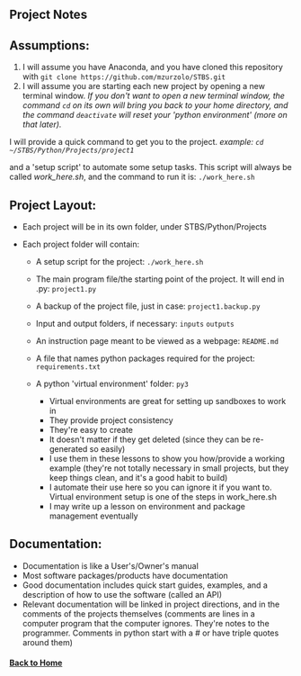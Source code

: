 ## Project Notes

## Assumptions:

1. I will assume you have Anaconda, and you have cloned this repository with `git clone https://github.com/mzurzolo/STBS.git`
2. I will assume you are starting each new project by opening a new terminal window. _If you don't want to open a new terminal window, the command `cd` on its own will bring you back to your home directory, and the command `deactivate` will reset your 'python environment' (more on that later)._

  I will provide a quick command to get you to the project. _example: `cd ~/STBS/Python/Projects/project1`_

  and a 'setup script' to automate some setup tasks. This script will always be called _work_here.sh_, and the command to run it is: `./work_here.sh`

## Project Layout:

- Each project will be in its own folder, under STBS/Python/Projects
- Each project folder will contain:

  - A setup script for the project: `./work_here.sh`
  - The main program file/the starting point of the project. It will end in .py: `project1.py`
  - A backup of the project file, just in case: `project1.backup.py`
  - Input and output folders, if necessary: `inputs` `outputs`
  - An instruction page meant to be viewed as a webpage: `README.md`
  - A file that names python packages required for the project: `requirements.txt`
  - A python 'virtual environment' folder: `py3`

    - Virtual environments are great for setting up sandboxes to work in
    - They provide project consistency
    - They're easy to create
    - It doesn't matter if they get deleted (since they can be re-generated so easily)
    - I use them in these lessons to show you how/provide a working example (they're not totally necessary in small projects, but they keep things clean, and it's a good habit to build)
    - I automate their use here so you can ignore it if you want to. Virtual environment setup is one of the steps in work_here.sh
    - I may write up a lesson on environment and package management eventually

## Documentation:

- Documentation is like a User's/Owner's manual
- Most software packages/products have documentation
- Good documentation includes quick start guides, examples, and a description of how to use the software (called an API)
- Relevant documentation will be linked in project directions, and in the comments of the projects themselves (comments are lines in a computer program that the computer ignores. They're notes to the programmer. Comments in python start with a # or have triple quotes around them)

#### [Back to Home](https://skiptheboringstuff.com)
